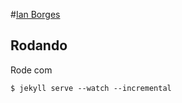 #[Ian Borges](http://ianborges.coach)

## Rodando

Rode com

    $ jekyll serve --watch --incremental
